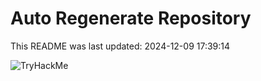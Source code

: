 # Auto Regenerate Repository

This README was last updated: 2024-12-09 17:39:14

 ![TryHackMe](https://tryhackme.com/badge/533634)